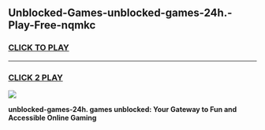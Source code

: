 
## Unblocked-Games-unblocked-games-24h.-Play-Free-nqmkc
<h3>
<a href="https://clearcache.space/e2bc6b?title=unblocked-games-24h.&ref=21A">CLICK TO PLAY</a></h3>
<hr>

<h3>
<a href="https://clearcache.space/e2bc6b?title=unblocked-games-24h.&ref=21A">CLICK 2 PLAY</a>
  
</h3>

<a href="https://clearcache.space/e2bc6b?title=unblocked-games-24h.&ref=21A"><img src="https://clearcache.store/games.png"></a>


**unblocked-games-24h. games unblocked: Your Gateway to Fun and Accessible Online Gaming**
